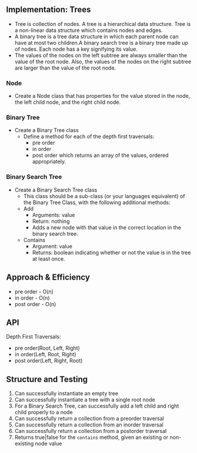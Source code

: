 
## Implementation: Trees

- Tree is collection of nodes. A tree is a hierarchical data structure. Tree is a non-linear data structure which contains nodes and edges.
- A binary tree is a tree data structure in which each parent node can have at most two children.A binary search tree is a binary tree made up of nodes. Each node has a key signifying its value.
- The values of the nodes on the left subtree are always smaller than the value of the root node. Also, the values of the nodes on the right subtree are larger than the value of the root node.

### Node

- Create a Node class that has properties for the value stored in the node, the left child node, and the right child node.

### Binary Tree

- Create a Binary Tree class
  - Define a method for each of the depth first traversals:
    - pre order
    - in order
    - post order
 which returns an array of the values, ordered appropriately.

### Binary Search Tree

- Create a Binary Search Tree class
  - This class should be a sub-class (or your languages equivalent) of the Binary Tree Class, with the following additional methods:
  - Add
    - Arguments: value
    - Return: nothing
    - Adds a new node with that value in the correct location in the binary search tree.
  - Contains
    - Argument: value
    - Returns: boolean indicating whether or not the value is in the tree at least once.

## Approach & Efficiency

- pre order - O(n)
- in order - O(n)
- post order - O(n)

## API

Depth First Traversals:

- pre order(Root, Left, Right)
- in order(Left, Root, Right)
- post order(Left, Right, Root)

## Structure and Testing

1. Can successfully instantiate an empty tree
2. Can successfully instantiate a tree with a single root node
3. For a Binary Search Tree, can successfully add a left child and right child properly to a node
4. Can successfully return a collection from a preorder traversal
5. Can successfully return a collection from an inorder traversal
6. Can successfully return a collection from a postorder traversal
7. Returns true|false for the `contains` method, given an existing or non-existing node value
